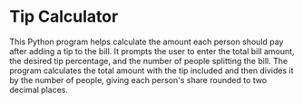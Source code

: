 # Tip Calculator
This Python program helps calculate the amount each person should pay after adding a tip to the bill. 
It prompts the user to enter the total bill amount, the desired tip percentage, and the number of people splitting the bill. 
The program calculates the total amount with the tip included and then divides it by the number of people, giving each person's share rounded to two decimal places.

